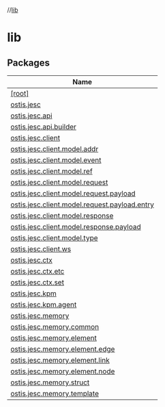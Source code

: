 //[lib](index.md)

# lib

## Packages

| Name |
|---|
| [[root]](lib/[root]/index.md) |
| [ostis.jesc](lib/ostis.jesc/index.md) |
| [ostis.jesc.api](lib/ostis.jesc.api/index.md) |
| [ostis.jesc.api.builder](lib/ostis.jesc.api.builder/index.md) |
| [ostis.jesc.client](lib/ostis.jesc.client/index.md) |
| [ostis.jesc.client.model.addr](lib/ostis.jesc.client.model.addr/index.md) |
| [ostis.jesc.client.model.event](lib/ostis.jesc.client.model.event/index.md) |
| [ostis.jesc.client.model.ref](lib/ostis.jesc.client.model.ref/index.md) |
| [ostis.jesc.client.model.request](lib/ostis.jesc.client.model.request/index.md) |
| [ostis.jesc.client.model.request.payload](lib/ostis.jesc.client.model.request.payload/index.md) |
| [ostis.jesc.client.model.request.payload.entry](lib/ostis.jesc.client.model.request.payload.entry/index.md) |
| [ostis.jesc.client.model.response](lib/ostis.jesc.client.model.response/index.md) |
| [ostis.jesc.client.model.response.payload](lib/ostis.jesc.client.model.response.payload/index.md) |
| [ostis.jesc.client.model.type](lib/ostis.jesc.client.model.type/index.md) |
| [ostis.jesc.client.ws](lib/ostis.jesc.client.ws/index.md) |
| [ostis.jesc.ctx](lib/ostis.jesc.ctx/index.md) |
| [ostis.jesc.ctx.etc](lib/ostis.jesc.ctx.etc/index.md) |
| [ostis.jesc.ctx.set](lib/ostis.jesc.ctx.set/index.md) |
| [ostis.jesc.kpm](lib/ostis.jesc.kpm/index.md) |
| [ostis.jesc.kpm.agent](lib/ostis.jesc.kpm.agent/index.md) |
| [ostis.jesc.memory](lib/ostis.jesc.memory/index.md) |
| [ostis.jesc.memory.common](lib/ostis.jesc.memory.common/index.md) |
| [ostis.jesc.memory.element](lib/ostis.jesc.memory.element/index.md) |
| [ostis.jesc.memory.element.edge](lib/ostis.jesc.memory.element.edge/index.md) |
| [ostis.jesc.memory.element.link](lib/ostis.jesc.memory.element.link/index.md) |
| [ostis.jesc.memory.element.node](lib/ostis.jesc.memory.element.node/index.md) |
| [ostis.jesc.memory.struct](lib/ostis.jesc.memory.struct/index.md) |
| [ostis.jesc.memory.template](lib/ostis.jesc.memory.template/index.md) |
